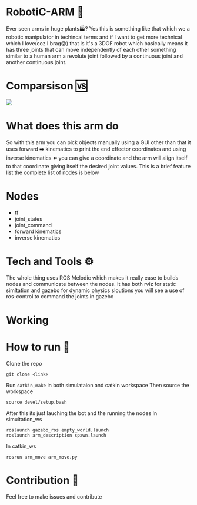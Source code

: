 # RobotiC-ARM :mechanical_arm:
Ever seen arms in huge plants:factory:? Yes this is something like that which we a robotic manipulator in techincal terms and if I want to get more technical which I love(coz I brag:stuck_out_tongue_winking_eye:) that is
it's a 3DOF robot which basically means it has three joints that can move independently of each other something similar to a human arm a revolute joint followed by a continuous joint and another continuous joint.


# Comparsison :vs:


![]("https://i.ibb.co/Pjccf62/download-1.jpg)


# What does this arm do
So with this arm you can pick objects manually using a GUI other than that it uses forward :arrow_right: kinematics to print the end effector coordinates and using inverse kinematics :arrow_left: you can give a coordinate and the arm will align itself to that coordinate giving itself the desired joint values. This is a brief feature list the complete list of nodes is below

# Nodes
- tf
- joint_states
- joint_command
- forward kinematics
- inverse kinematics

# Tech and Tools ⚙️
The whole thing uses ROS Melodic which makes it really ease to builds nodes and communicate between the nodes. It has both rviz for static simltation and gazebo for dynamic physics sloutions you will see a use of ros-control to command the joints in gazebo

# Working





# How to run 🏃

Clone the repo
```
git clone <link>
```
Run ```catkin_make``` in both simulataion and catkin workspace
Then source the workspace
```
source devel/setup.bash
```
After this its just lauching the bot and the running the nodes
In simultation_ws
```
roslaunch gazebo_ros empty_world.launch
roslaunch arm_description spawn.launch
```
In catkin_ws
```
rosrun arm_move arm_move.py
```

# Contribution 👼
Feel free to make issues and contribute
